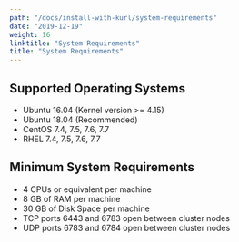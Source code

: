 ```yaml
---
path: "/docs/install-with-kurl/system-requirements"
date: "2019-12-19"
weight: 16
linktitle: "System Requirements"
title: "System Requirements"
---
```


## Supported Operating Systems

* Ubuntu 16.04 (Kernel version >= 4.15)
* Ubuntu 18.04 (Recommended)
* CentOS 7.4, 7.5, 7.6, 7.7
* RHEL 7.4, 7.5, 7.6, 7.7

## Minimum System Requirements

* 4 CPUs or equivalent per machine
* 8 GB of RAM per machine
* 30 GB of Disk Space per machine
* TCP ports 6443 and 6783 open between cluster nodes
* UDP ports 6783 and 6784 open between cluster nodes
